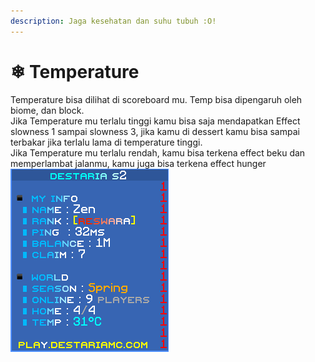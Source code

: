 ```yaml
---
description: Jaga kesehatan dan suhu tubuh :O!
---
```


# ❄ Temperature

Temperature bisa dilihat di scoreboard mu. Temp bisa dipengaruh oleh biome, dan block.\
Jika Temperature mu terlalu tinggi kamu bisa saja mendapatkan Effect slowness 1 sampai slowness 3, jika kamu di dessert kamu bisa sampai terbakar jika terlalu lama di temperature tinggi.\
Jika Temperature mu terlalu rendah, kamu bisa terkena effect beku dan memperlambat jalanmu, kamu juga bisa terkena effect hunger\
![](<../../.gitbook/assets/Screenshot (324).png>)
